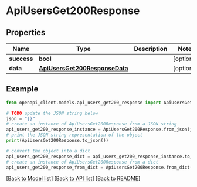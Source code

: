 # ApiUsersGet200Response


## Properties

Name | Type | Description | Notes
------------ | ------------- | ------------- | -------------
**success** | **bool** |  | [optional] 
**data** | [**ApiUsersGet200ResponseData**](ApiUsersGet200ResponseData.md) |  | [optional] 

## Example

```python
from openapi_client.models.api_users_get200_response import ApiUsersGet200Response

# TODO update the JSON string below
json = "{}"
# create an instance of ApiUsersGet200Response from a JSON string
api_users_get200_response_instance = ApiUsersGet200Response.from_json(json)
# print the JSON string representation of the object
print(ApiUsersGet200Response.to_json())

# convert the object into a dict
api_users_get200_response_dict = api_users_get200_response_instance.to_dict()
# create an instance of ApiUsersGet200Response from a dict
api_users_get200_response_from_dict = ApiUsersGet200Response.from_dict(api_users_get200_response_dict)
```
[[Back to Model list]](../README.md#documentation-for-models) [[Back to API list]](../README.md#documentation-for-api-endpoints) [[Back to README]](../README.md)


